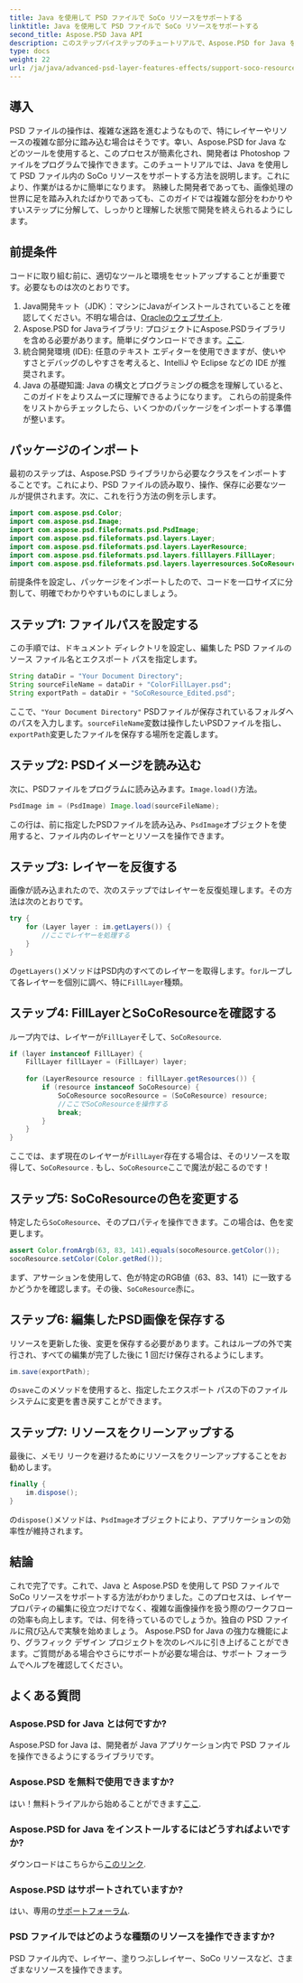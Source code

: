 ```yaml
---
title: Java を使用して PSD ファイルで SoCo リソースをサポートする
linktitle: Java を使用して PSD ファイルで SoCo リソースをサポートする
second_title: Aspose.PSD Java API
description: このステップバイステップのチュートリアルで、Aspose.PSD for Java を使用して PSD ファイル内の SoCo リソースを操作する方法を学習します。
type: docs
weight: 22
url: /ja/java/advanced-psd-layer-features-effects/support-soco-resource-psd-files/
---
```

## 導入
PSD ファイルの操作は、複雑な迷路を進むようなもので、特にレイヤーやリソースの複雑な部分に踏み込む場合はそうです。幸い、Aspose.PSD for Java などのツールを使用すると、このプロセスが簡素化され、開発者は Photoshop ファイルをプログラムで操作できます。このチュートリアルでは、Java を使用して PSD ファイル内の SoCo リソースをサポートする方法を説明します。これにより、作業がはるかに簡単になります。 
熟練した開発者であっても、画像処理の世界に足を踏み入れたばかりであっても、このガイドでは複雑な部分をわかりやすいステップに分解して、しっかりと理解した状態で開発を終えられるようにします。
## 前提条件
コードに取り組む前に、適切なツールと環境をセットアップすることが重要です。必要なものは次のとおりです。
1.  Java開発キット（JDK）：マシンにJavaがインストールされていることを確認してください。不明な場合は、[Oracleのウェブサイト](https://www.oracle.com/java/technologies/javase-jdk11-downloads.html).
2. Aspose.PSD for Javaライブラリ: プロジェクトにAspose.PSDライブラリを含める必要があります。簡単にダウンロードできます。[ここ](https://releases.aspose.com/psd/java/).
3. 統合開発環境 (IDE): 任意のテキスト エディターを使用できますが、使いやすさとデバッグのしやすさを考えると、IntelliJ や Eclipse などの IDE が推奨されます。
4. Java の基礎知識: Java の構文とプログラミングの概念を理解していると、このガイドをよりスムーズに理解できるようになります。
これらの前提条件をリストからチェックしたら、いくつかのパッケージをインポートする準備が整います。
## パッケージのインポート
最初のステップは、Aspose.PSD ライブラリから必要なクラスをインポートすることです。これにより、PSD ファイルの読み取り、操作、保存に必要なツールが提供されます。次に、これを行う方法の例を示します。
```java
import com.aspose.psd.Color;
import com.aspose.psd.Image;
import com.aspose.psd.fileformats.psd.PsdImage;
import com.aspose.psd.fileformats.psd.layers.Layer;
import com.aspose.psd.fileformats.psd.layers.LayerResource;
import com.aspose.psd.fileformats.psd.layers.filllayers.FillLayer;
import com.aspose.psd.fileformats.psd.layers.layerresources.SoCoResource;
```
前提条件を設定し、パッケージをインポートしたので、コードを一口サイズに分割して、明確でわかりやすいものにしましょう。
## ステップ1: ファイルパスを設定する
この手順では、ドキュメント ディレクトリを設定し、編集した PSD ファイルのソース ファイル名とエクスポート パスを指定します。
```java
String dataDir = "Your Document Directory";
String sourceFileName = dataDir + "ColorFillLayer.psd";
String exportPath = dataDir + "SoCoResource_Edited.psd";
```
 
ここで、`"Your Document Directory"` PSDファイルが保存されているフォルダへのパスを入力します。`sourceFileName`変数は操作したいPSDファイルを指し、`exportPath`変更したファイルを保存する場所を定義します。
## ステップ2: PSDイメージを読み込む
次に、PSDファイルをプログラムに読み込みます。`Image.load()`方法。
```java
PsdImage im = (PsdImage) Image.load(sourceFileName);
```
 
この行は、前に指定したPSDファイルを読み込み、`PsdImage`オブジェクトを使用すると、ファイル内のレイヤーとリソースを操作できます。
## ステップ3: レイヤーを反復する
画像が読み込まれたので、次のステップではレイヤーを反復処理します。その方法は次のとおりです。
```java
try {
    for (Layer layer : im.getLayers()) {
        //ここでレイヤーを処理する
    }
}
```
 
の`getLayers()`メソッドはPSD内のすべてのレイヤーを取得します。`for`ループして各レイヤーを個別に調べ、特に`FillLayer`種類。
## ステップ4: FillLayerとSoCoResourceを確認する
ループ内では、レイヤーが`FillLayer`そして、`SoCoResource`.
```java
if (layer instanceof FillLayer) {
    FillLayer fillLayer = (FillLayer) layer;
    
    for (LayerResource resource : fillLayer.getResources()) {
        if (resource instanceof SoCoResource) {
            SoCoResource socoResource = (SoCoResource) resource;
            //ここでSoCoResourceを操作する
            break;
        }
    }
}
```
 
ここでは、まず現在のレイヤーが`FillLayer`存在する場合は、そのリソースを取得して、`SoCoResource` . もし、`SoCoResource`ここで魔法が起こるのです！
## ステップ5: SoCoResourceの色を変更する
特定したら`SoCoResource`、そのプロパティを操作できます。この場合は、色を変更します。
```java
assert Color.fromArgb(63, 83, 141).equals(socoResource.getColor());
socoResource.setColor(Color.getRed());
```
 
まず、アサーションを使用して、色が特定のRGB値（63、83、141）に一致するかどうかを確認します。その後、`SoCoResource`赤に。
## ステップ6: 編集したPSD画像を保存する
リソースを更新した後、変更を保存する必要があります。これはループの外で実行され、すべての編集が完了した後に 1 回だけ保存されるようにします。
```java
im.save(exportPath);
```
 
の`save`このメソッドを使用すると、指定したエクスポート パスの下のファイル システムに変更を書き戻すことができます。
## ステップ7: リソースをクリーンアップする
最後に、メモリ リークを避けるためにリソースをクリーンアップすることをお勧めします。
```java
finally {
    im.dispose();
}
```
 
の`dispose()`メソッドは、`PsdImage`オブジェクトにより、アプリケーションの効率性が維持されます。
## 結論
これで完了です。これで、Java と Aspose.PSD を使用して PSD ファイルで SoCo リソースをサポートする方法がわかりました。このプロセスは、レイヤー プロパティの編集に役立つだけでなく、複雑な画像操作を扱う際のワークフローの効率も向上します。では、何を待っているのでしょうか。独自の PSD ファイルに飛び込んで実験を始めましょう。 
Aspose.PSD for Java の強力な機能により、グラフィック デザイン プロジェクトを次のレベルに引き上げることができます。ご質問がある場合やさらにサポートが必要な場合は、サポート フォーラムでヘルプを確認してください。
## よくある質問
### Aspose.PSD for Java とは何ですか?
Aspose.PSD for Java は、開発者が Java アプリケーション内で PSD ファイルを操作できるようにするライブラリです。
### Aspose.PSD を無料で使用できますか?
はい！無料トライアルから始めることができます[ここ](https://releases.aspose.com/).
### Aspose.PSD for Java をインストールするにはどうすればよいですか?
ダウンロードはこちらから[このリンク](https://releases.aspose.com/psd/java/).
### Aspose.PSD はサポートされていますか?
はい、専用の[サポートフォーラム](https://forum.aspose.com/c/psd/34).
### PSD ファイルではどのような種類のリソースを操作できますか?
PSD ファイル内で、レイヤー、塗りつぶしレイヤー、SoCo リソースなど、さまざまなリソースを操作できます。